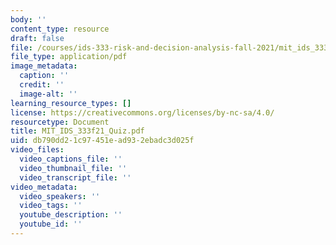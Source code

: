 ```yaml
---
body: ''
content_type: resource
draft: false
file: /courses/ids-333-risk-and-decision-analysis-fall-2021/mit_ids_333f21_quiz.pdf
file_type: application/pdf
image_metadata:
  caption: ''
  credit: ''
  image-alt: ''
learning_resource_types: []
license: https://creativecommons.org/licenses/by-nc-sa/4.0/
resourcetype: Document
title: MIT_IDS_333f21_Quiz.pdf
uid: db790dd2-1c97-451e-ad93-2ebadc3d025f
video_files:
  video_captions_file: ''
  video_thumbnail_file: ''
  video_transcript_file: ''
video_metadata:
  video_speakers: ''
  video_tags: ''
  youtube_description: ''
  youtube_id: ''
---
```

